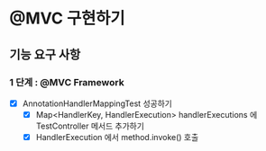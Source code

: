 # @MVC 구현하기

## 기능 요구 사항

### 1 단계 : @MVC Framework

- [x] AnnotationHandlerMappingTest 성공하기
  - [x] Map<HandlerKey, HandlerExecution> handlerExecutions 에 TestController 메서드 추가하기
  - [x] HandlerExecution 에서 method.invoke() 호출
